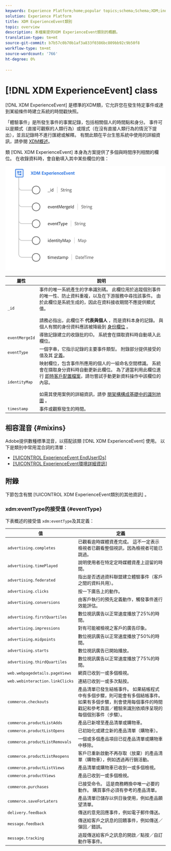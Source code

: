 ```yaml
---
keywords: Experience Platform;home;popular topics;schema;Schema;XDM;individual profile;fields;schemas;Schemas;identityMap;identity map;Identity map;Schema design;map;Map;union schema;union
solution: Experience Platform
title: XDM ExperienceEvent類別
topic: overview
description: 本檔案提供XDM ExperienceEvent類別的概觀。
translation-type: tm+mt
source-git-commit: b7b57c0b70b1af3a833f0386bc809bb92c9b50f8
workflow-type: tm+mt
source-wordcount: '766'
ht-degree: 0%

---
```



# [!DNL XDM ExperienceEvent] class

[!DNL XDM ExperienceEvent] 是標準的XDM類，它允許您在發生特定事件或達到某組條件時建立系統的時間戳快照。

「體驗事件」是所發生事件的事實記錄，包括相關個人的時間點和身分。 事件可以是顯式（直接可觀察的人類行為）或隱式（在沒有直接人類行為的情況下提出），並且記錄時不進行匯總或解釋。 有關此類在平台生態系統中使用的詳細資訊，請參閱 [XDM概述](../home.md#data-behaviors)。

類 [!DNL XDM ExperienceEvent] 本身為方案提供了多個與時間序列相關的欄位。 在收錄資料時，會自動填入其中某些欄位的值：

<img src="../images/classes/experienceevent.png" width="650" /><br />

| 屬性 | 說明 |
| --- | --- |
| `_id` | 事件的唯一系統產生的字串識別碼。 此欄位用於追蹤個別事件的唯一性、防止資料重複，以及在下游服務中尋找該事件。 由於此欄位是系統生成的，因此在資料接收期間不應提供顯式值。<br><br>請務必指出，此欄位不 **代表與個人** ，而是資料本身的記錄。 與個人有關的身份資料應該被降級到 [身份欄位](../schema/composition.md#identity) 。 |
| `eventMergeId` | 導致記錄建立的收錄批的ID。 系統會在擷取資料時自動填入此欄位。 |
| `eventType` | 一個字串，它指示記錄的主要事件類型。 附錄部分提供接受的值及其 [定義](#eventType)。 |
| `identityMap` | 映射欄位，包含事件所應用的個人的一組命名空間標識。 系統會在擷取身分資料時自動更新此欄位。 為了適當利用此欄位進行 [即時客戶配置檔案](../../profile/home.md)，請勿嘗試手動更新資料操作中該欄位的內容。<br /><br />如需其使用案例的詳細資訊，請參 [閱架構構成基礎中的識別地圖](../schema/composition.md#identityMap) 。 |
| `timestamp` | 事件或觀察發生的時間。 |

## 相容混音 {#mixins}

Adobe提供數種標準混音，以搭配該類 [!DNL XDM ExperienceEvent] 使用。 以下是類別中常用混合詞的清單：

* [[!UICONTROL ExperienceEvent EndUserIDs]](../mixins/event/enduserids.md)
* [[!UICONTROL ExperienceEvent環境詳細資訊]](../mixins/event/environment-details.md)

## 附錄

下節包含有關 [!UICONTROL XDM ExperienceEvent類別的其他資訊] 。

### xdm:eventType的接受值 {#eventType}

下表概述的接受值 `xdm:eventType`及其定義：

| 值 | 定義 |
| --- | --- |
| `advertising.completes` | 已觀看逾時媒體資產完成。 這不一定表示檢視者已觀看整個視訊，因為檢視者可能已跳過。 |
| `advertising.timePlayed` | 說明使用者在特定定時媒體資產上逗留的時間。 |
| `advertising.federated` | 指出是否透過資料聯盟建立體驗事件（客戶之間的資料共用）。 |
| `advertising.clicks` | 按一下廣告上的動作。 |
| `advertising.conversions` | 由客戶執行的預先定義動作，觸發事件進行效能評估。 |
| `advertising.firstQuartiles` | 數位視訊廣告以正常速度播放了25%的時間。 |
| `advertising.impressions` | 對有可能被檢視之客戶的廣告印象。 |
| `advertising.midpoints` | 數位視訊廣告以正常速度播放了50%的時間。 |
| `advertising.starts` | 數位視訊廣告已開始播放。 |
| `advertising.thirdQuartiles` | 數位視訊廣告以正常速度播放了75%的時間。 |
| `web.webpagedetails.pageViews` | 網頁已收到一或多個檢視。 |
| `web.webinteraction.linkClicks` | 連結已收到一或多次點按。 |
| `commerce.checkouts` | 產品清單已發生結帳事件。 如果結帳程式中有多個步驟，則可能會有多個結帳事件。 如果有多個步驟，則會使用每個事件的時間戳記和參考頁面／體驗來識別依順序呈現的每個個別事件（步驟）。 |
| `commerce.productListAdds` | 產品已新增至產品清單或購物車。 |
| `commerce.productListOpens` | 已初始化或建立新的產品清單（購物車）。 |
| `commerce.productListRemovals` | 一個或多個產品項目已從產品清單或購物車中移除。 |
| `commerce.productListReopens` | 客戶已重新啟動不再存取（放棄）的產品清單（購物車），例如透過再行銷活動。 |
| `commerce.productListViews` | 產品清單或購物車已收到一或多個檢視。 |
| `commerce.productViews` | 產品已收到一或多個檢視。 |
| `commerce.purchases` | 已接受命令。 這是商務轉換中唯一必要的動作。 購買事件必須有參考的產品清單。 |
| `commerce.saveForLaters` | 產品清單已儲存以供日後使用，例如產品願望清單。 |
| `delivery.feedback` | 傳送的意見回應事件，例如電子郵件傳送。 |
| `message.feedback` | 傳送給客戶之訊息的回饋事件，例如傳送／彈回／錯誤。 |
| `message.tracking` | 追蹤傳送給客戶之訊息的開啟／點按／自訂動作等事件。 |